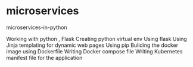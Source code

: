 # microservices
microservices-in-python

Working with python , Flask 
Creating python virtual env
Using flask
Using Jinja templating for dynamic web pages
Using pip 
Buliding the docker image using Dockerfile
Writing Docker compose file
Writing Kubernetes manifest file for the application
